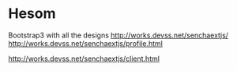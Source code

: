 # Hesom
Bootstrap3 with all the designs
http://works.devss.net/senchaextjs/
http://works.devss.net/senchaextjs/profile.html

http://works.devss.net/senchaextjs/client.html
